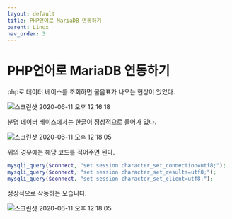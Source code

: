 ```yaml
---
layout: default
title: PHP언어로 MariaDB 연동하기
parent: Linux
nav_order: 3
---
```


# PHP언어로 MariaDB 연동하기

php로 데이터 베이스를 조회하면 물음표가 나오는 현상이 있었다.

![스크린샷 2020-06-11 오후 12 16 18](https://user-images.githubusercontent.com/16849874/84341171-6fcc3f00-abdd-11ea-900a-415f5d35aab5.png)

분명 데이터 베이스에서는 한글이 정상적으로 들어가 있다.

![스크린샷 2020-06-11 오후 12 18 05](https://user-images.githubusercontent.com/16849874/84341248-9f7b4700-abdd-11ea-96c4-560eb3879a58.png)

위의 경우에는 해당 코드를 적어주면 된다.

```php
mysqli_query($connect, "set session character_set_connection=utf8;");
mysqli_query($connect, "set session character_set_results=utf8;");
mysqli_query($connect, "set session character_set_client=utf8;");
```

정상적으로 작동하는 모습니다.

![스크린샷 2020-06-11 오후 12 18 05](https://user-images.githubusercontent.com/16849874/84341248-9f7b4700-abdd-11ea-96c4-560eb3879a58.png)